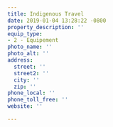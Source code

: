 ```yaml
---
title: Indigenous Travel
date: 2019-01-04 13:28:22 -0800
property_description: ''
equip_type:
- 2 - Equipement
photo_name: ''
photo_alt: ''
address:
  street: ''
  street2: ''
  city: ''
  zip: ''
phone_local: ''
phone_toll_free: ''
website: ''

---
```

